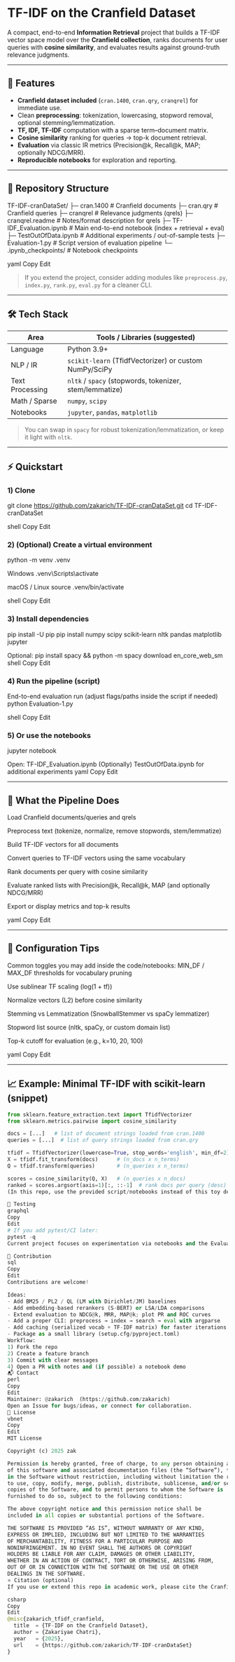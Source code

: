 # TF-IDF on the Cranfield Dataset

A compact, end-to-end **Information Retrieval** project that builds a TF-IDF vector space model over the **Cranfield collection**, ranks documents for user queries with **cosine similarity**, and evaluates results against ground-truth relevance judgments.

---

## 🚀 Features

- **Cranfield dataset included** (`cran.1400`, `cran.qry`, `cranqrel`) for immediate use.
- Clean **preprocessing**: tokenization, lowercasing, stopword removal, optional stemming/lemmatization.
- **TF, IDF, TF-IDF** computation with a sparse term–document matrix.
- **Cosine similarity** ranking for queries → top-k document retrieval.
- **Evaluation** via classic IR metrics (Precision@k, Recall@k, MAP; optionally NDCG/MRR).
- **Reproducible notebooks** for exploration and reporting.

---

## 🧱 Repository Structure

TF-IDF-cranDataSet/
├─ cran.1400 # Cranfield documents
├─ cran.qry # Cranfield queries
├─ cranqrel # Relevance judgments (qrels)
├─ cranqrel.readme # Notes/format description for qrels
├─ TF-IDF_Evaluation.ipynb # Main end-to-end notebook (index + retrieval + eval)
├─ TestOutOfData.ipynb # Additional experiments / out-of-sample tests
├─ Evaluation-1.py # Script version of evaluation pipeline
└─ .ipynb_checkpoints/ # Notebook checkpoints

yaml
Copy
Edit

> If you extend the project, consider adding modules like `preprocess.py`, `index.py`, `rank.py`, `eval.py` for a cleaner CLI.

---

## 🛠 Tech Stack

| Area            | Tools / Libraries (suggested)                           |
|-----------------|---------------------------------------------------------|
| Language        | Python 3.9+                                             |
| NLP / IR        | `scikit-learn` (TfidfVectorizer) or custom NumPy/SciPy  |
| Text Processing | `nltk` / `spacy` (stopwords, tokenizer, stem/lemmatize) |
| Math / Sparse   | `numpy`, `scipy`                                        |
| Notebooks       | `jupyter`, `pandas`, `matplotlib`                       |

> You can swap in `spacy` for robust tokenization/lemmatization, or keep it light with `nltk`.

---

## ⚡ Quickstart

### 1) Clone

git clone https://github.com/zakarich/TF-IDF-cranDataSet.git
cd TF-IDF-cranDataSet

shell
Copy
Edit

### 2) (Optional) Create a virtual environment

python -m venv .venv

Windows
.venv\Scripts\activate

macOS / Linux
source .venv/bin/activate

shell
Copy
Edit

### 3) Install dependencies

pip install -U pip
pip install numpy scipy scikit-learn nltk pandas matplotlib jupyter

Optional:
pip install spacy && python -m spacy download en_core_web_sm
shell
Copy
Edit

### 4) Run the pipeline (script)

End-to-end evaluation run (adjust flags/paths inside the script if needed)
python Evaluation-1.py

shell
Copy
Edit

### 5) Or use the notebooks

jupyter notebook

Open: TF-IDF_Evaluation.ipynb
(Optionally) TestOutOfData.ipynb for additional experiments
yaml
Copy
Edit

---

## 🧪 What the Pipeline Does

Load Cranfield documents/queries and qrels

Preprocess text (tokenize, normalize, remove stopwords, stem/lemmatize)

Build TF-IDF vectors for all documents

Convert queries to TF-IDF vectors using the same vocabulary

Rank documents per query with cosine similarity

Evaluate ranked lists with Precision@k, Recall@k, MAP (and optionally NDCG/MRR)

Export or display metrics and top-k results

yaml
Copy
Edit

---

## 🧩 Configuration Tips

Common toggles you may add inside the code/notebooks:
MIN_DF / MAX_DF thresholds for vocabulary pruning

Use sublinear TF scaling (log(1 + tf))

Normalize vectors (L2) before cosine similarity

Stemming vs Lemmatization (SnowballStemmer vs spaCy lemmatizer)

Stopword list source (nltk, spaCy, or custom domain list)

Top-k cutoff for evaluation (e.g., k=10, 20, 100)

yaml
Copy
Edit

---

## 📈 Example: Minimal TF-IDF with scikit-learn (snippet)

```python
from sklearn.feature_extraction.text import TfidfVectorizer
from sklearn.metrics.pairwise import cosine_similarity

docs = [...]   # list of document strings loaded from cran.1400
queries = [...]  # list of query strings loaded from cran.qry

tfidf = TfidfVectorizer(lowercase=True, stop_words='english', min_df=2)
X = tfidf.fit_transform(docs)      # (n_docs x n_terms)
Q = tfidf.transform(queries)       # (n_queries x n_terms)

scores = cosine_similarity(Q, X)   # (n_queries x n_docs)
ranked = scores.argsort(axis=1)[:, ::-1]  # rank docs per query (desc)
(In this repo, use the provided script/notebooks instead of this toy demo.)

🧪 Testing
graphql
Copy
Edit
# If you add pytest/CI later:
pytest -q
Current project focuses on experimentation via notebooks and the Evaluation-1.py script. For production-style testing, consider refactoring into modules and adding pytest suites.

🤝 Contribution
sql
Copy
Edit
Contributions are welcome!

Ideas:
- Add BM25 / PL2 / QL (LM with Dirichlet/JM) baselines
- Add embedding-based rerankers (S-BERT) or LSA/LDA comparisons
- Extend evaluation to NDCG@k, MRR, MAP@k; plot PR and ROC curves
- Add a proper CLI: preprocess → index → search → eval with argparse
- Add caching (serialized vocab + TF-IDF matrix) for faster iterations
- Package as a small library (setup.cfg/pyproject.toml)
Workflow:
1) Fork the repo
2) Create a feature branch
3) Commit with clear messages
4) Open a PR with notes and (if possible) a notebook demo
📬 Contact
perl
Copy
Edit
Maintainer: @zakarich  (https://github.com/zakarich)
Open an Issue for bugs/ideas, or connect for collaboration.
📄 License
vbnet
Copy
Edit
MIT License

Copyright (c) 2025 zak

Permission is hereby granted, free of charge, to any person obtaining a copy
of this software and associated documentation files (the “Software”), to deal
in the Software without restriction, including without limitation the rights
to use, copy, modify, merge, publish, distribute, sublicense, and/or sell
copies of the Software, and to permit persons to whom the Software is
furnished to do so, subject to the following conditions:

The above copyright notice and this permission notice shall be
included in all copies or substantial portions of the Software.

THE SOFTWARE IS PROVIDED “AS IS”, WITHOUT WARRANTY OF ANY KIND,
EXPRESS OR IMPLIED, INCLUDING BUT NOT LIMITED TO THE WARRANTIES
OF MERCHANTABILITY, FITNESS FOR A PARTICULAR PURPOSE AND
NONINFRINGEMENT. IN NO EVENT SHALL THE AUTHORS OR COPYRIGHT
HOLDERS BE LIABLE FOR ANY CLAIM, DAMAGES OR OTHER LIABILITY,
WHETHER IN AN ACTION OF CONTRACT, TORT OR OTHERWISE, ARISING FROM,
OUT OF OR IN CONNECTION WITH THE SOFTWARE OR THE USE OR OTHER
DEALINGS IN THE SOFTWARE.
⭐ Citation (optional)
If you use or extend this repo in academic work, please cite the Cranfield collection and this repository.

csharp
Copy
Edit
@misc{zakarich_tfidf_cranfield,
  title  = {TF-IDF on the Cranfield Dataset},
  author = {Zakariyae Chatri},
  year   = {2025},
  url    = {https://github.com/zakarich/TF-IDF-cranDataSet}
}
